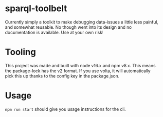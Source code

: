 # sparql-toolbelt

Currently simply a toolkit to make debugging data-issues a little less painful, and somewhat reusable. 
No though went into its design and no documentation is available. Use at your own risk!

# Tooling

This project was made and built with node v16.x and npm v8.x. This means the package-lock has the v2 format. 
If you use volta, it will automatically pick this up thanks to the config key in the package.json.

# Usage

`npm run start` should give you usage instructions for the cli.
